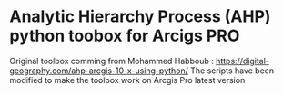 # Analytic Hierarchy Process (AHP) python toobox for Arcigs PRO
Original toolbox comming from Mohammed Habboub : https://digital-geography.com/ahp-arcgis-10-x-using-python/
The scripts have been modified to make the toolbox work on Arcgis Pro latest version
